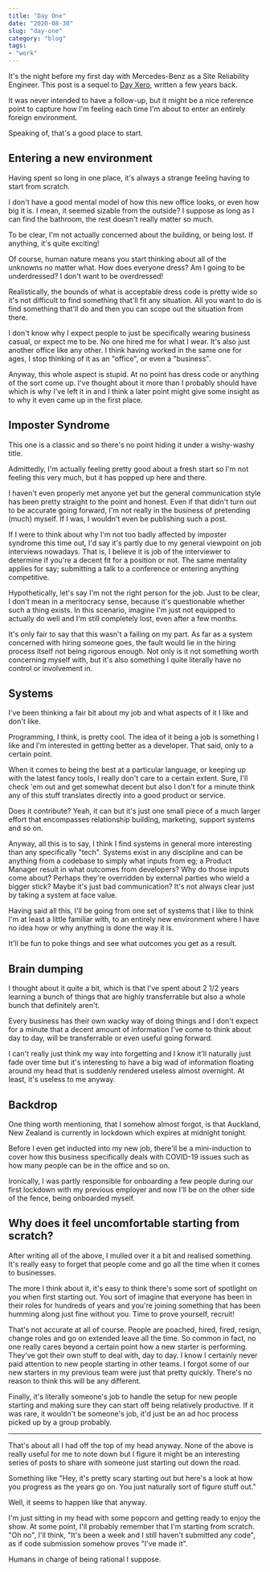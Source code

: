 ```yaml
---
title: "Day One"
date: "2020-08-30"
slug: "day-one"
category: "blog"
tags:
- "work"
---
```


It's the night before my first day with Mercedes-Benz as a Site Reliability Engineer. This post is a sequel to [Day Xero](https://utf9k.net/blog/day-xero), written a few years back.

It was never intended to have a follow-up, but it might be a nice reference point to capture how I'm feeling each time I'm about to enter an entirely foreign environment.

Speaking of, that's a good place to start.

## Entering a new environment

Having spent so long in one place, it's always a strange feeling having to start from scratch.

I don't have a good mental model of how this new office looks, or even how big it is. I mean, it seemed sizable from the outside? I suppose as long as I can find the bathroom, the rest doesn't really matter so much.

To be clear, I'm not actually concerned about the building, or being lost. If anything, it's quite exciting!

Of course, human nature means you start thinking about all of the unknowns no matter what. How does everyone dress? Am I going to be underdressed? I don't want to be overdressed!

Realistically, the bounds of what is acceptable dress code is pretty wide so it's not difficult to find something that'll fit any situation. All you want to do is find something that'll do and then you can scope out the situation from there.

I don't know why I expect people to just be specifically wearing business casual, or expect me to be. No one hired me for what I wear. It's also just another office like any other. I think having worked in the same one for ages, I stop thinking of it as an "office", or even a "business".

Anyway, this whole aspect is stupid. At no point has dress code or anything of the sort come up. I've thought about it more than I probably should have which is why I've left it in and I think a later point might give some insight as to why it even came up in the first place.

## Imposter Syndrome

This one is a classic and so there's no point hiding it under a wishy-washy title.

Admittedly, I'm actually feeling pretty good about a fresh start so I'm not feeling this very much, but it has popped up here and there.

I haven't even properly met anyone yet but the general communication style has been pretty straight to the point and honest. Even if that didn't turn out to be accurate going forward, I'm not really in the business of pretending (much) myself. If I was, I wouldn't even be publishing such a post.

If I were to think about why I'm not too badly affected by imposter syndrome this time out, I'd say it's partly due to my general viewpoint on job interviews nowadays. That is, I believe it is job of the interviewer to determine if you're a decent fit for a position or not. The same mentality applies for say; submitting a talk to a conference or entering anything competitive.

Hypothetically, let's say I'm not the right person for the job. Just to be clear, I don't mean in a meritocracy sense, because it's questionable whether such a thing exists. In this scenario, imagine I'm just not equipped to actually do well and I'm still completely lost, even after a few months.

It's only fair to say that this wasn't a failing on my part. As far as a system concerned with hiring someone goes, the fault would lie in the hiring process itself not being rigorous enough. Not only is it not something worth concerning myself with, but it's also something I quite literally have no control or involvement in.

## Systems

I've been thinking a fair bit about my job and what aspects of it I like and don't like.

Programming, I think, is pretty cool. The idea of it being a job is something I like and I'm interested in getting better as a developer. That said, only to a certain point.

When it comes to being the best at a particular language, or keeping up with the latest fancy tools, I really don't care to a certain extent. Sure, I'll check 'em out and get somewhat decent but also I don't for a minute think any of this stuff translates directly into a good product or service.

Does it contribute? Yeah, it can but it's just one small piece of a much larger effort that encompasses relationship building, marketing, support systems and so on.

Anyway, all this is to say, I think I find systems in general more interesting than any specifically "tech". Systems exist in any discipline and can be anything from a codebase to simply what inputs from eg; a Product Manager result in what outcomes from developers? Why do those inputs come about? Perhaps they're overridden by external parties who wield a bigger stick? Maybe it's just bad communication? It's not always clear just by taking a system at face value.

Having said all this, I'll be going from one set of systems that I like to think I'm at least a little familiar with, to an entirely new environment where I have no idea how or why anything is done the way it is.

It'll be fun to poke things and see what outcomes you get as a result.

## Brain dumping

I thought about it quite a bit, which is that I've spent about 2 1/2 years learning a bunch of things that are highly transferrable but also a whole bunch that definitely aren't.

Every business has their own wacky way of doing things and I don't expect for a minute that a decent amount of information I've come to think about day to day, will be transferrable or even useful going forward.

I can't really just think my way into forgetting and I know it'll naturally just fade over time but it's interesting to have a big wad of information floating around my head that is suddenly rendered useless almost overnight. At least, it's useless to me anyway.

## Backdrop

One thing worth mentioning, that I somehow almost forgot, is that Auckland, New Zealand is currently in lockdown which expires at midnight tonight.

Before I even get inducted into my new job, there'll be a mini-induction to cover how this business specifically deals with COVID-19 issues such as how many people can be in the office and so on.

Ironically, I was partly responsible for onboarding a few people during our first lockdown with my previous employer and now I'll be on the other side of the fence, being onboarded myself.

## Why does it feel uncomfortable starting from scratch?

After writing all of the above, I mulled over it a bit and realised something. It's really easy to forget that people come and go all the time when it comes to businesses.

The more I think about it, it's easy to think there's some sort of spotlight on you when first starting out. You sort of imagine that everyone has been in their roles for hundreds of years and you're joining something that has been humming along just fine without you. Time to prove yourself, recruit!

That's not accurate at all of course. People are poached, hired, fired, resign, change roles and go on extended leave all the time. So common in fact, no one really cares beyond a certain point how a new starter is performing. They've got their own stuff to deal with, day to day. I know I certainly never paid attention to new people starting in other teams. I forgot some of our new starters in my previous team were just that pretty quickly. There's no reason to think this will be any different.

Finally, it's literally someone's job to handle the setup for new people starting and making sure they can start off being relatively productive. If it was rare, it wouldn't be someone's job, it'd just be an ad hoc process picked up by a group probably.

---

That's about all I had off the top of my head anyway. None of the above is really useful for me to note down but I figure it might be an interesting series of posts to share with someone just starting out down the road.

Something like "Hey, it's pretty scary starting out but here's a look at how you progress as the years go on. You just naturally sort of figure stuff out."

Well, it seems to happen like that anyway.

I'm just sitting in my head with some popcorn and getting ready to enjoy the show. At some point, I'll probably remember that I'm starting from scratch. "Oh no", I'll think, "It's been a week and I still haven't submitted any code", as if code submission somehow proves "I've made it".

Humans in charge of being rational I suppose.
